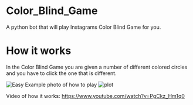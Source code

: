 # Color_Blind_Game

A python bot that will play Instagrams Color Blind Game for you.

# How it works

In the Color Blind Game you are given a number of different colored circles and you have to click the one that is different.

![Easy Example photo of how to play](https://github.com/themichaelfischer/Color_Blind_Game/tree/main/Photos/_first.png?raw=true)
![plot](https://github.com/themichaelfischer/Color_Blind_Game/tree/main/Photos/_first.png?raw=true)





Video of how it works: https://www.youtube.com/watch?v=PgCkz_Hm1q0
